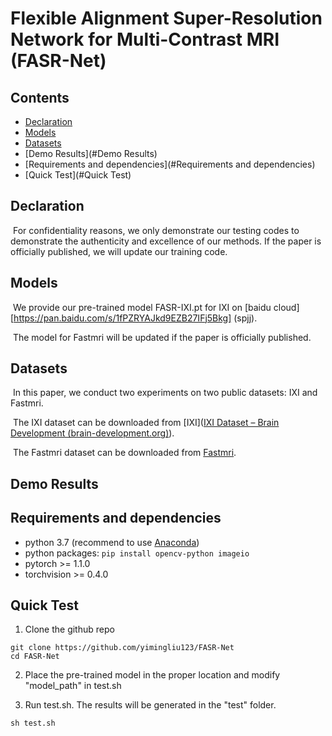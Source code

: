 # Flexible Alignment Super-Resolution Network for Multi-Contrast MRI (FASR-Net)

## Contents

- [Declaration](#Declaration)
- [Models](#Models)
- [Datasets](#Datasets)
- [Demo Results](#Demo Results)
- [Requirements and dependencies](#Requirements and dependencies)
- [Quick Test](#Quick Test)

## Declaration

​		For confidentiality reasons, we only demonstrate our testing codes to demonstrate the authenticity and excellence of our methods. If the paper is officially published, we will update our training code.

## Models

​	We provide our pre-trained model FASR-IXI.pt for IXI on [baidu cloud][https://pan.baidu.com/s/1fPZRYAJkd9EZB27IFj5Bkg] (spjj). 

​	The model for Fastmri will be updated if the paper is officially published.

## Datasets

​	In this paper, we conduct two experiments on two public datasets: IXI and Fastmri.

​	The IXI dataset can be downloaded from [IXI]([IXI Dataset – Brain Development (brain-development.org)](https://brain-development.org/ixi-dataset/)).

​	The Fastmri dataset can be downloaded from [Fastmri]([FastMRI](https://fastmri.org/)).

## Demo Results

## Requirements and dependencies

* python 3.7 (recommend to use [Anaconda](https://www.anaconda.com/))
* python packages: `pip install opencv-python imageio`
* pytorch >= 1.1.0
* torchvision >= 0.4.0

## Quick Test

1.  Clone the github repo

   ```
   git clone https://github.com/yimingliu123/FASR-Net
   cd FASR-Net
   ```

2.  Place the pre-trained model in the proper location and modify "model_path" in test.sh

3.  Run test.sh. The results will be generated in the "test" folder.

   ```
   sh test.sh
   ```

